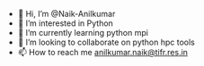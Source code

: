- 👋 Hi, I’m @Naik-Anilkumar
- 👀 I’m interested in Python
- 🌱 I’m currently learning python mpi
- 💞️ I’m looking to collaborate on python hpc tools
- 📫 How to reach me anilkumar.naik@tifr.res.in

<!---
Naik-Anilkumar/Naik-Anilkumar is a ✨ special ✨ repository because its `README.md` (this file) appears on your GitHub profile.
You can click the Preview link to take a look at your changes.
--->
